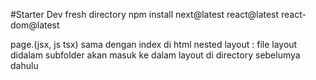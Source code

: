 #Starter Dev
fresh directory
npm install next@latest react@latest react-dom@latest

page.(jsx, js tsx) sama dengan index di html
nested layout : file layout didalam subfolder akan masuk ke dalam layout di directory sebelumya dahulu
